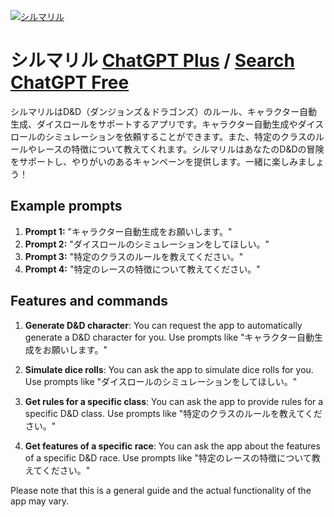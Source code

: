 
[![シルマリル](https://files.oaiusercontent.com/file-bKxmIcXnbjrVWPKovo56879r?se=2123-10-18T06%3A52%3A53Z&sp=r&sv=2021-08-06&sr=b&rscc=max-age%3D31536000%2C%20immutable&rscd=attachment%3B%20filename%3D0647fb73-a9e1-44a4-b530-0c885a06282b.png&sig=d7nhWZN8jV6AEoVypLMOOMbXdi9vxaX5FS%2BcKQDY/gU%3D)](https://chat.openai.com/g/g-ijjfgCgDv-sirumariru)

# シルマリル [ChatGPT Plus](https://chat.openai.com/g/g-ijjfgCgDv-sirumariru) / [Search ChatGPT Free](https://gptcall.net/index.html#/?search=%E3%82%B7%E3%83%AB%E3%83%9E%E3%83%AA%E3%83%AB)

シルマリルはD&D（ダンジョンズ＆ドラゴンズ）のルール、キャラクター自動生成、ダイスロールをサポートするアプリです。キャラクター自動生成やダイスロールのシミュレーションを依頼することができます。また、特定のクラスのルールやレースの特徴について教えてくれます。シルマリルはあなたのD&Dの冒険をサポートし、やりがいのあるキャンペーンを提供します。一緒に楽しみましょう！

## Example prompts

1. **Prompt 1:** "キャラクター自動生成をお願いします。"
2. **Prompt 2:** "ダイスロールのシミュレーションをしてほしい。"
3. **Prompt 3:** "特定のクラスのルールを教えてください。"
4. **Prompt 4:** "特定のレースの特徴について教えてください。"

## Features and commands

1. **Generate D&D character**: You can request the app to automatically generate a D&D character for you. Use prompts like "キャラクター自動生成をお願いします。"

2. **Simulate dice rolls**: You can ask the app to simulate dice rolls for you. Use prompts like "ダイスロールのシミュレーションをしてほしい。"

3. **Get rules for a specific class**: You can ask the app to provide rules for a specific D&D class. Use prompts like "特定のクラスのルールを教えてください。"

4. **Get features of a specific race**: You can ask the app about the features of a specific D&D race. Use prompts like "特定のレースの特徴について教えてください。"

Please note that this is a general guide and the actual functionality of the app may vary.


